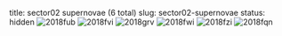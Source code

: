 title: sector02 supernovae (6 total)
slug: sector02-supernovae
status: hidden
![2018fub]({filename}../../images/sector02/lc_2018fub_cleaned.png)
![2018fvi]({filename}../../images/sector02/lc_2018fvi_cleaned.png)
![2018grv]({filename}../../images/sector02/lc_2018grv_cleaned.png)
![2018fwi]({filename}../../images/sector02/lc_2018fwi_cleaned.png)
![2018fzi]({filename}../../images/sector02/lc_2018fzi_cleaned.png)
![2018fqn]({filename}../../images/sector02/lc_2018fqn_cleaned.png)
